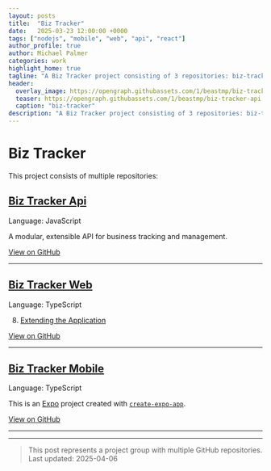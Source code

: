 ```yaml
---
layout: posts
title:  "Biz Tracker"
date:   2025-03-23 12:00:00 +0000
tags: ["nodejs", "mobile", "web", "api", "react"]
author_profile: true
author: Michael Palmer
categories: work
highlight_home: true
tagline: "A Biz Tracker project consisting of 3 repositories: biz-tracker-api, biz-tracker-web, biz-tracker-mobile"
header:
  overlay_image: https://opengraph.githubassets.com/1/beastmp/biz-tracker-api
  teaser: https://opengraph.githubassets.com/1/beastmp/biz-tracker-api
  caption: "biz-tracker"
description: "A Biz Tracker project consisting of 3 repositories: biz-tracker-api, biz-tracker-web, biz-tracker-mobile"
---
```


# Biz Tracker

This project consists of multiple repositories:

## [Biz Tracker Api](/work/2025/03/23/github-biz-tracker-api)

Language: JavaScript

A modular, extensible API for business tracking and management.

[View on GitHub](https://github.com/beastmp/biz-tracker-api)

---

## [Biz Tracker Web](/work/2025/03/23/github-biz-tracker-web)

Language: TypeScript

8. [Extending the Application](#extending-the-application)

[View on GitHub](https://github.com/beastmp/biz-tracker-web)

---

## [Biz Tracker Mobile](/work/2025/03/23/github-biz-tracker-mobile)

Language: TypeScript

This is an [Expo](https://expo.dev) project created with [`create-expo-app`](https://www.npmjs.com/package/create-expo-app).

[View on GitHub](https://github.com/beastmp/biz-tracker-mobile)

---



---


> This post represents a project group with multiple GitHub repositories.  
> Last updated: 2025-04-06
